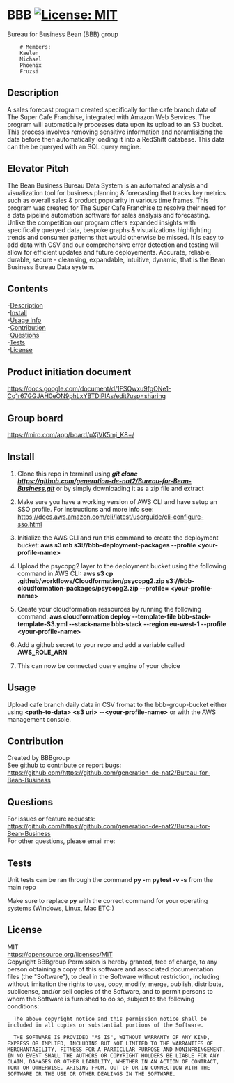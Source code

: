 # BBB [![License: MIT](https://img.shields.io/badge/License-MIT-yellow.svg)](https://opensource.org/licenses/MIT)
Bureau for Business Bean (BBB) group

        # Members:
        Kaelen 
        Michael
        Phoenix 
        Fruzsi

  ## <span id=Description> Description </span>
  A sales forecast program created specifically for the cafe branch data of The Super Cafe Franchise, integrated with Amazon Web Services. The program will automatically processes data upon its upload to an 
  S3 bucket. This process involves removing sensitive information and noramlisizing the data before then automatically loading it into a RedShift database. This data can the be queryed with an SQL query engine.

  ## Elevator Pitch 
  The Bean Business Bureau Data System is an automated analysis and visualization tool for business planning & forecasting that tracks key metrics such as overall sales & product popularity in various time 
  frames. This program was created for The Super Cafe Franchise to resolve their need for a data pipeline automation software for sales analysis and forecasting. Unlike the competition our program offers expanded 
  insights with specifically queryed data, bespoke graphs & visualizations highlighting trends and consumer patterns that would otherwise be missed. It is easy to add data with CSV and our comprehensive error 
  detection and testing will allow for efficient updates and future deployements. Accurate, reliable, durable, secure - cleansing, expandable, intuitive, dynamic, that is the Bean Business Bureau Data system.

  ## Contents
  -[Description](#Description)  
  -[Install](#Install)  
  -[Usage Info](#Usage)  
  -[Contribution](#Contribution)  
  -[Questions](#Questions)  
  -[Tests](#Tests)  
  -[License](#License)  

  ## Product initiation document
  https://docs.google.com/document/d/1FSQwxu9fgONe1-Cq1r67GGJAH0eON9phLxYBTDiPlAs/edit?usp=sharing

  ## Group board
  https://miro.com/app/board/uXjVK5mj_K8=/

  ## <span id=Install> Install </span>
  1. Clone this repo in terminal using ***git clone https://github.com/generation-de-nat2/Bureau-for-Bean-Business.git*** or by simply downloading it as a zip file and extract
  2. Make sure you have a working version of AWS CLI and have setup an SSO profile. For instructions and more info see: https://docs.aws.amazon.com/cli/latest/userguide/cli-configure-sso.html
  3. Initialize the AWS CLI and run this command to create the deployment bucket: **aws s3 mb s3://bbb-deployment-packages --profile \<your-profile-name\>**

  4. Upload the psycopg2 layer to the deployment bucket using the following command in AWS CLI: **aws s3 cp .github/workflows/Cloudformation/psycopg2.zip s3://bbb-cloudformation-packages/psycopg2.zip --profile= \<your-profile-name\>**
  5. Create your cloudformation ressources by running the following command: **aws cloudformation deploy --template-file bbb-stack-template-S3.yml --stack-name bbb-stack --region eu-west-1 --profile \<your-profile-name\>**
  6. Add a github secret to your repo and add a variable called **AWS_ROLE_ARN**
  7. This can now be connected query engine of your choice

  ## <span id=Usage> Usage </span>
  Upload cafe branch daily data in CSV fromat to the bbb-group-bucket either using **\<path-to-data\> \<s3 uri\> --\<your-profile-name\>** or with the AWS management console.

  ## <span id=Contribution> Contribution </span>
  Created by BBBgroup  
  See github to contribute or report bugs: https://github.com/https://github.com/generation-de-nat2/Bureau-for-Bean-Business

  ## <span id=Questions> Questions </span>
  For issues or feature requests: https://github.com/https://github.com/generation-de-nat2/Bureau-for-Bean-Business  
  For other questions, please email me: 

  ## <span id=Tests> Tests </span>
  Unit tests can be ran through the command **py -m pytest -v -s** from the main repo

  Make sure to replace **py** with the correct command for your operating systems (Windows, Linux, Mac ETC:)

  ## <span id=License> License </span>
  MIT  
  https://opensource.org/licenses/MIT  
  Copyright BBBgroup
      Permission is hereby granted, free of charge, to any person obtaining a copy of this software and associated documentation files (the "Software"), to deal in the Software without restriction, including without limitation the rights to use, copy, modify, merge, publish, distribute, sublicense, and/or sell copies of the Software, and to permit persons to whom the Software is furnished to do so, subject to the following conditions:  
      
      The above copyright notice and this permission notice shall be included in all copies or substantial portions of the Software.
      
      THE SOFTWARE IS PROVIDED "AS IS", WITHOUT WARRANTY OF ANY KIND, EXPRESS OR IMPLIED, INCLUDING BUT NOT LIMITED TO THE WARRANTIES OF MERCHANTABILITY, FITNESS FOR A PARTICULAR PURPOSE AND NONINFRINGEMENT. IN NO EVENT SHALL THE AUTHORS OR COPYRIGHT HOLDERS BE LIABLE FOR ANY CLAIM, DAMAGES OR OTHER LIABILITY, WHETHER IN AN ACTION OF CONTRACT, TORT OR OTHERWISE, ARISING FROM, OUT OF OR IN CONNECTION WITH THE SOFTWARE OR THE USE OR OTHER DEALINGS IN THE SOFTWARE.  
